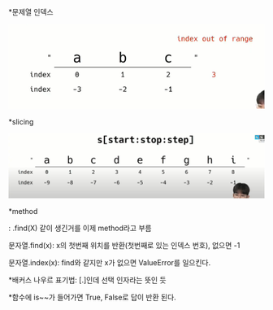 *문제열 인덱스

![image-20210726090735995](210726.assets/image-20210726090735995.png)

*slicing

![image-20210726090828458](210726.assets/image-20210726090828458.png)



*method

: .find(X) 같이 생긴거를 이제 method라고 부름

문자열.find(x): x의 첫번째 위치를 반환(첫번째로 있는 인덱스 번호), 없으면 -1

문자열.index(x): find와 같지만 x가 없으면 ValueError를 일으킨다.



*배커스 나우르 표기법:  [.]인데 선택 인자라는 뜻인 듯



*함수에 is~~가 들어가면 True, False로 답이 반환 된다.
